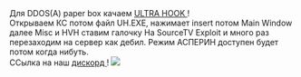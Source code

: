<DOCTYPE html>
<html>
<head>
<title> UH</title>
</head>
<body>
Для DDOS(А) paper box качаем <a href="https://yadi.sk/d/LAEXj9Nk2pawtw"> ULTRA HOOK </a>!<br/>
Открываем КС потом файл UH.EXE, нажимает insert потом Main Window далее Misc и HVH ставим галочку На SourceTV Exploit и много раз перезаходим на сервер как дебил. Режим АСПЕРИН доступен будет потом когда нибуть. <br/>
ССылка на наш <a href= "https://discordapp.com/invite/djhDbcS"> дискорд </a>!  
<img src="https://addons-media.operacdn.com/media/CACHE/images/themes/05/92805/1.0-rev1/images/9c1b8fdb-d9e8-4b08-9c1b-128f25b81129/84cc6bab59363b0291968d6003ff06b9.jpg"/> <br/>
</body>
</html>
